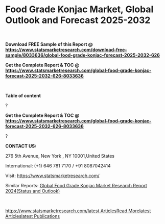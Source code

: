 <h1>Food Grade Konjac Market, Global Outlook and Forecast 2025-2032</h1><br/><p><strong>Download FREE Sample of this Report @ <a href="https://www.statsmarketresearch.com/download-free-sample/8033636/global-food-grade-konjac-forecast-2025-2032-626">https://www.statsmarketresearch.com/download-free-sample/8033636/global-food-grade-konjac-forecast-2025-2032-626</a></strong></p>
 
 
 
 <div><b>Get the Complete Report & TOC @ <a href="https://www.statsmarketresearch.com/global-food-grade-konjac-forecast-2025-2032-626-8033636">https://www.statsmarketresearch.com/global-food-grade-konjac-forecast-2025-2032-626-8033636</a></b></div>
 
 
 
 <p><br />
 
 <b>Table of content</b></p>
 
 
 
 <p>? </p>
 
 
 
 <div><b>Get the Complete Report & TOC @ <a href="https://www.statsmarketresearch.com/global-food-grade-konjac-forecast-2025-2032-626-8033636">https://www.statsmarketresearch.com/global-food-grade-konjac-forecast-2025-2032-626-8033636</a></b></div>
 
 
 
 <p>? </p>
 
 
 
 <p><b>CONTACT US:</b><br />
 
 276 5th Avenue, New York , NY 10001,United States<br />
 
 International: (+1) 646 781 7170 / +91 8087042414<br />
 
 Visit: <a href="https://www.statsmarketresearch.com/">https://www.statsmarketresearch.com/</a><br />
 
 Similar Reports: <a href="https://www.statsmarketresearch.com/global-food-grade-konjac-forecast-2025-2032-626-8033636">Global Food Grade Konjac Market Research Report 2024(Status and Outlook)</a><br />
 
 <br />
 
 <a href="https://gyeongbokgung.com">https://www.statsmarketresearch.com/</a><a href="https://hallyeomaritime.com">latest Articles</a><a href="https://jingwansa.com">Read More</a><a href="https://nguoiviet.jp/">latest Articles</a><a href="https://www.intelmarketresearch.com/">latest Publications</a></p>